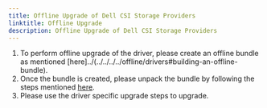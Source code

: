 ```yaml
---
title: Offline Upgrade of Dell CSI Storage Providers
linktitle: Offline Upgrade
description: Offline Upgrade of Dell CSI Storage Providers
---
```


1. To perform offline upgrade of the driver, please create an offline bundle as mentioned [here]../(../../../../offline/drivers#building-an-offline-bundle).
2. Once the bundle is created, please unpack the bundle by following the steps mentioned [here](../../../../../offline/drivers#unpacking-the-offline-bundle-and-preparing-for-installation).
3. Please use the driver specific upgrade steps to upgrade.